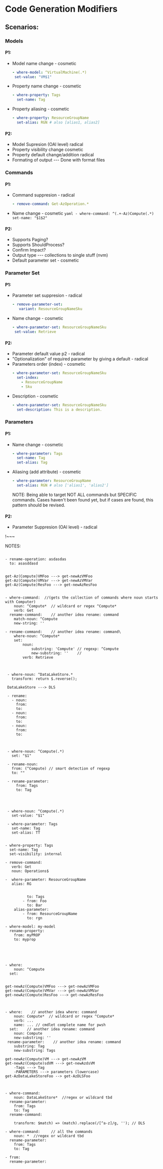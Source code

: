 # Code Generation Modifiers


## Scenarios:

### Models
#### P1:
- Model name change - cosmetic
     ```yaml
    - where-model: ^VirtualMachine(.*)
      set-value: "VM$1"
    ```
- Property name change - cosmetic
    ```yaml
    - where-property: Tags
      set-name: Tag
    ```
- Property aliasing - cosmetic
    ```yaml
    - where-property: ResourceGroupName
      set-alias: RGN # also [alias1, alias2]
    ```

#### P2:
- Model Supresion (OAI level) radical
- Property visibility change cosmetic
- Property default change/addition radical
- Formating of output --- Done with format files

### Commands

#### P1:
- Command suppresion - radical
    ```yaml
    - remove-command: Get-AzOperation.*
    ```
- Name change - cosmetic 
      ```yaml
       - where-command: ^(.+-Az)Compute(.*)
          set-name: "$1$2"
      ```
        

#### P2:
- Supports Paging? 
- Supports ShouldProcess?
- Confirm Impact? 
- Output type --- collections to single stuff (nvm)
- Default parameter set - cosmetic

### Parameter Set 

#### P1:
- Parameter set suppresion - radical
     ```yaml
    - remove-parameter-set: 
        variant: ResourceGroupNameSku
    ```
- Name change - cosmetic 
     ```yaml
    - where-parameter-set: ResourceGroupNameSku
      set-value: Retrieve
    ```

#### P2:
- Parameter default value p2 - radical
- "Optionalization" of required parameter by giving a default - radical
- Parameters order (index) - cosmetic
    ```yaml
    - where-parameter-set: ResourceGroupNameSku
      set-index: 
        - ResourceGroupName
        - Sku
    ```
- Description - cosmetic
    ```yaml
    - where-parameter-set: ResourceGroupNameSku
      set-description: This is a description.
    ```

### Parameters

#### P1:
- Name change - cosmetic
    ```yaml
    - where-parameter: Tags
      set-name: Tag
      set-alias: Tag
    ```

- Aliasing (add attribute) - cosmetic

    ```yaml
    - where-parameter: ResourceGroupName
      set-alias: RGN # also ['alias1', 'alias2'] 
    ```

  NOTE: Being able to target NOT ALL commands but SPECIFIC commands. Cases haven't been found yet, but if cases are found, this pattern should be revised.

#### P2:
- Parameter Suppresion (OAI level) - radical

!~~~




NOTES:

```

- rename-operation: asdasdas
  to: asasddasd


get-Az(Compute)VMFoo ---> get-newAzVMFoo
get-Az(Compute)VMVar ---> get-newAzVMVar
get-Az(Compute)ResFoo ---> get-newAzResFoo


- where-command:  //(gets the collection of commands where noun starts with Computer)
    noun: ^Compute*  // wildcard or regex ^Compute*
    verb: Get
  rename-command:    // another idea rename: command
    match-noun: ^Compute      
    new-string: ''

- rename-command:    // another idea rename: command\
    where-noun: ^Compute*   
    set:  
        noun: 
            substring: 'Compute' // regexp: ^Compute
            new-substring: ''    // 
        verb: Retrieve



 - where-noun: ^DataLakeStore.*
   transform: return $.reverse();
   
 DataLakeStore ---> DLS

 - rename:
   - noun:
     from: 
     to: 
   - noun:
     from: 
     to: 
   - noun:
     from: 
     to: 

  

 - where-noun: ^Compute(.*)
   set: "$1"

 - rename-noun: 
   from: (^Compute) // smart detection of regexp 
   to: ""
 
 - rename-parameter: 
     from: Tags
     to: Tag




 - where-noun: ^Compute(.*)
   set-value: "$1"

 - where-parameter: Tags
   set-name: Tag
   set-alias: TT


- where-property: Tags
  set-name: Tag
  set-visibility: internal 
   
- remove-command: 
   verb: Get
   noun: Operations$     

-  where-parameter: ResourceGroupName
   alias: RG


          to: Tags
        - from: Foo
          to: Bar
    alias-parameter: 
        - from: ResourceGroupName
          to: rgn
 
- where-model: my-model
  rename-property: 
    from: myPROP
    to: myprop



    

- where:
    noun: ^Compute
  set: 
    

get-newAz(Compute)VMFoo ---> get-newAzVMFoo
get-newAz(Compute)VMVar ---> get-newAzVMVar
get-newAz(Compute)ResFoo ---> get-newAzResFoo



- where:    // another idea where: command
    noun: Compute*  // wildcard or regex ^Compute*
    verb: ...
    name: ... // cmdlet complete name for pwsh
  set:    // another idea rename: command
    noun: Compute    
    new-substring: ''
 rename-parameter:    // another idea rename: command
    substring: Tag      
    new-substring: Tags

get-newAz(Compute)VM ---> get-newAzVM
get-newAz(Compute)sdVM ---> get-newAzdsVM
    -Tags ---> Tag
    -PARAMETERS ---> parameters (lowercase)
get-AzDataLakeStoreFoo --> get-AzDLSFoo



- where-command:
    noun: DataLakeStore*  //regex or wildcard tbd
  rename-parameter:
    from: Tags
    to: Tag
  rename-command: 
    
    transform: $match) => (match).replace(/[^a-z]/g, ''); // DLS

- where-command:     // all the commands
    noun: *  //regex or wildcard tbd
  rename-parameter:
    from: Tags
    to: Tag

- from:
  rename-parameter:




